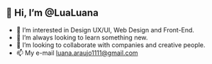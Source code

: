 ## 👋 Hi, I’m @LuaLuana
- 👀 I’m interested in Design UX/UI, Web Design and Front-End.
- 🌱 I’m always looking to learn something new.
- 💞️ I’m looking to collaborate with companies and creative people.
- 📫 My e-mail luana.araujo1111@gmail.com

<!---
LuaLuana/LuaLuana is a ✨ special ✨ repository because its `README.md` (this file) appears on your GitHub profile.
You can click the Preview link to take a look at your changes.
--->
